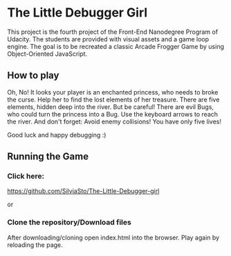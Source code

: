 # The Little Debugger Girl

This project is the fourth project of the Front-End Nanodegree Program of Udacity.
The students are provided with visual assets and a game loop engine. The goal is to be recreated a classic Arcade Frogger Game by using Object-Oriented JavaScript.

## How to play

Oh, No! It looks your player is an enchanted princess, who needs to broke the curse. Help her to find the lost elements of her treasure. There are five elements, hidden deep into the river. But be careful! There are evil Bugs, who could turn the princess into a Bug.
Use the keyboard arrows to reach the river.
And don't forget: Avoid enemy collisions! You have only five lives!

Good luck and happy debugging :)

## Running the Game

### Click here:
https://github.com/SilviaSto/The-Little-Debugger-girl

or
### Clone the repository/Download files
After downloading/cloning open index.html into the browser.
Play again by reloading the page.
